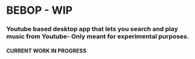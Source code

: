 # BEBOP - WIP

### Youtube based desktop app that lets you search and play music from Youtube- Only meant for experimental purposes.

#### CURRENT WORK IN PROGRESS

